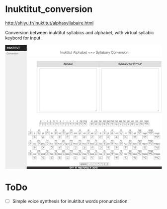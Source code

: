 # Inuktitut_conversion
http://shiyu.fr/inuktitut/alphasyllabaire.html

Conversion between inuktitut syllabics and alphabet, with virtual syllabic keybord for input.

![alt text](https://github.com/shi4yu2/Inuktitut_conversion/raw/master/Interface.png "Interface")


# ToDo

- [ ] Simple voice synthesis for inuktitut words pronunciation.
